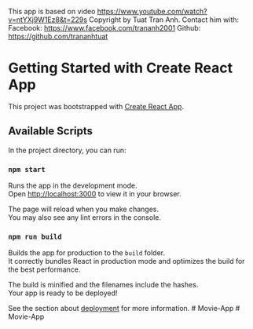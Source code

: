 This app is based on video https://www.youtube.com/watch?v=ntYXj9W1Ez8&t=229s
Copyright by Tuat Tran Anh.
Contact him with:
Facebook: https://www.facebook.com/trananh2001
Github: https://github.com/trananhtuat

# Getting Started with Create React App

This project was bootstrapped with [Create React App](https://github.com/facebook/create-react-app).

## Available Scripts

In the project directory, you can run:

### `npm start`

Runs the app in the development mode.\
Open [http://localhost:3000](http://localhost:3000) to view it in your browser.

The page will reload when you make changes.\
You may also see any lint errors in the console.

### `npm run build`

Builds the app for production to the `build` folder.\
It correctly bundles React in production mode and optimizes the build for the best performance.

The build is minified and the filenames include the hashes.\
Your app is ready to be deployed!

See the section about [deployment](https://facebook.github.io/create-react-app/docs/deployment) for more information.
#   M o v i e - A p p  
 #   M o v i e - A p p  
 
